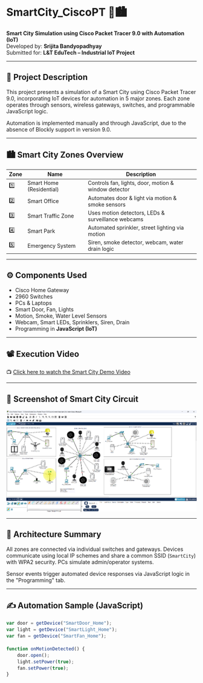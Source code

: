 # SmartCity_CiscoPT 🚦🏙️

**Smart City Simulation using Cisco Packet Tracer 9.0 with Automation (IoT)**  
Developed by: **Srijita Bandyopadhyay**   
Submitted for: **L&T EduTech – Industrial IoT Project**

---

## 📌 Project Description

This project presents a simulation of a Smart City using Cisco Packet Tracer 9.0, incorporating IoT devices for automation in 5 major zones. Each zone operates through sensors, wireless gateways, switches, and programmable JavaScript logic.

Automation is implemented manually and through JavaScript, due to the absence of Blockly support in version 9.0.

---

## 🏙️ Smart City Zones Overview

| Zone | Name            | Description |
|------|-----------------|-------------|
| 1️⃣  | Smart Home (Residential) | Controls fan, lights, door, motion & window detector |
| 2️⃣  | Smart Office           | Automates door & light via motion & smoke sensors |
| 3️⃣  | Smart Traffic Zone     | Uses motion detectors, LEDs & surveillance webcams |
| 4️⃣  | Smart Park             | Automated sprinkler, street lighting via motion |
| 5️⃣  | Emergency System       | Siren, smoke detector, webcam, water drain logic |

---

## ⚙️ Components Used

- Cisco Home Gateway
- 2960 Switches
- PCs & Laptops
- Smart Door, Fan, Lights
- Motion, Smoke, Water Level Sensors
- Webcam, Smart LEDs, Sprinklers, Siren, Drain
- Programming in **JavaScript (IoT)**

---

## 📽️ Execution Video

📺 [Click here to watch the Smart City Demo Video](https://github.com/Srijita-17/SmartCity_CiscoPT/blob/main/SmartCity_ProjectDemoVideo.mp4 )


---

## 📸 Screenshot of Smart City Circuit

![Smart City Logical View](https://github.com/Srijita-17/SmartCity_CiscoPT/blob/main/SimulatedCircuit_SmartCity_Srijita.png)



---

## 🧠 Architecture Summary

All zones are connected via individual switches and gateways. Devices communicate using local IP schemes and share a common SSID (`SmartCity`) with WPA2 security. PCs simulate admin/operator systems.

Sensor events trigger automated device responses via JavaScript logic in the "Programming" tab.

---

## ✍️ Automation Sample (JavaScript)

```javascript
var door = getDevice("SmartDoor_Home");
var light = getDevice("SmartLight_Home");
var fan = getDevice("SmartFan_Home");

function onMotionDetected() {
    door.open();
    light.setPower(true);
    fan.setPower(true);
}

